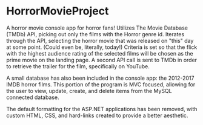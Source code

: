 # HorrorMovieProject
A horror movie console app for horror fans!
Utilizes The Movie Database (TMDb) API, picking out only the films with the Horror genre id.
Iterates through the API, selecting the horror movie that was released on "this" day at some point. (Could even be, literally, today!)
Criteria is set so that the flick with the highest audience rating of the selected films will be chosen as the prime movie on the landing page.
A second API call is sent to TMDb in order to retrieve the trailer for the film, specifically on YouTube.

A small database has also been included in the console app: the 2012-2017 IMDB horror films.
This portion of the program is MVC focused, allowing for the user to view, update, create, and delete items from the MySQL connected database.

The default formatting for the ASP.NET applications has been removed, with custom HTML, CSS, and hard-links created to provide a better aesthetic. 
